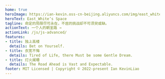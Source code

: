 ```yaml
---
home: true
heroImage: https://ian-kevin.oss-cn-beijing.aliyuncs.com/img/east_white.jpeg
heroText: East_White’s Space
tagline: 命定的局限尽可永在，不屈的挑战却不可须臾或缺。
actionText: 一个人的朝圣路 →
actionLink: /js/js-advanced/
features:
- title: 独上高楼
  details: Bet on Yourself.
- title: 衣宽不悔
  details: Tired of Life, there Must be some Gentle Dream.
- title: 灯火阑珊
  details: The Road Ahead is Vast and Expectable.
footer: MIT Licensed | Copyright © 2022-present Ian KevinLiao
---
```


